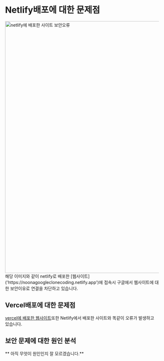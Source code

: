# Netlify배포에 대한 문제점
<img width="827" alt="netlify에 배포한 사이트 보안오류" src="https://github.com/h0ri04/noona_Google_clone/assets/170905611/e47d9958-3ff8-49e5-b4e3-5f34bae66c0f">
해당 이미지와 같이 netlify로 배포한 [웹사이트]('https://noonagoogleclonecoding.netlify.app')에 접속시 구글에서 웹사이트에 대한 보안이유로 연결을 차단하고 있습니다.


## Vercel배포에 대한 문제점
[vercel에 배포한 웹사이트]('https://noona-google-clone.vercel.app/')또한 Netlify에서 배포한 사이트와 똑같이 오류가 발생하고 있습니다.

## 보안 문제에 대한 원인 분석
** 아직 무엇이 원인인지 잘 모르겠습니다.**

